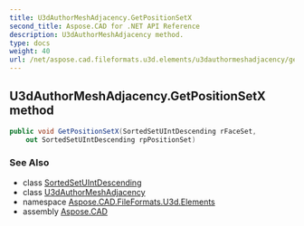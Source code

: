 ```yaml
---
title: U3dAuthorMeshAdjacency.GetPositionSetX
second_title: Aspose.CAD for .NET API Reference
description: U3dAuthorMeshAdjacency method. 
type: docs
weight: 40
url: /net/aspose.cad.fileformats.u3d.elements/u3dauthormeshadjacency/getpositionsetx/
---
```

## U3dAuthorMeshAdjacency.GetPositionSetX method

```csharp
public void GetPositionSetX(SortedSetUIntDescending rFaceSet, 
    out SortedSetUIntDescending rpPositionSet)
```

### See Also

* class [SortedSetUIntDescending](../../sortedsetuintdescending/)
* class [U3dAuthorMeshAdjacency](../)
* namespace [Aspose.CAD.FileFormats.U3d.Elements](../../u3dauthormeshadjacency/)
* assembly [Aspose.CAD](../../../)


